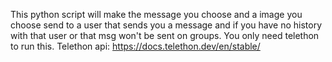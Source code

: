 This python script will make the message you choose and a image you choose send to a user that sends you a message and if you have no history with that user or that msg won't be sent on groups.
You only need telethon to run this.
Telethon api: https://docs.telethon.dev/en/stable/
